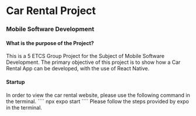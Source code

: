 <h1>Car Rental Project</h1>
<h3>Mobile Software Development</h3>

<h4>What is the purpose of the Project?</h4>
This is a 5 ETCS Group Project for the Subject of Mobile Software Development.
The primary objective of this project is to show how a Car Rental App can be developed, with the use of React Native.

<h4>Startup</h4>
In order to view the car rental website, please use the following command in the terminal.
````
npx expo start
````
Please follow the steps provided by expo in the terminal.